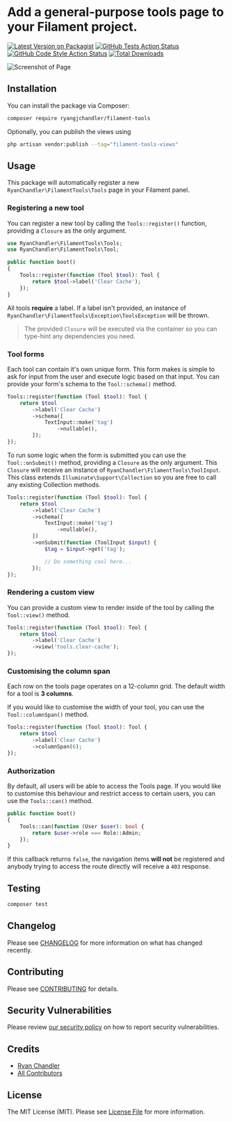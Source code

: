 # Add a general-purpose tools page to your Filament project.

[![Latest Version on Packagist](https://img.shields.io/packagist/v/ryangjchandler/filament-tools.svg?style=flat-square)](https://packagist.org/packages/ryangjchandler/filament-tools)
[![GitHub Tests Action Status](https://img.shields.io/github/workflow/status/ryangjchandler/filament-tools/run-tests?label=tests)](https://github.com/ryangjchandler/filament-tools/actions?query=workflow%3Arun-tests+branch%3Amain)
[![GitHub Code Style Action Status](https://img.shields.io/github/workflow/status/ryangjchandler/filament-tools/Check%20&%20fix%20styling?label=code%20style)](https://github.com/ryangjchandler/filament-tools/actions?query=workflow%3A"Check+%26+fix+styling"+branch%3Amain)
[![Total Downloads](https://img.shields.io/packagist/dt/ryangjchandler/filament-tools.svg?style=flat-square)](https://packagist.org/packages/ryangjchandler/filament-tools)

![Screenshot of Page](./art/screenshot.png)

## Installation

You can install the package via Composer:

```bash
composer require ryangjchandler/filament-tools
```

Optionally, you can publish the views using

```bash
php artisan vendor:publish --tag="filament-tools-views"
```

## Usage

This package will automatically register a new `RyanChandler\FilamentTools\Tools` page in your Filament panel.

### Registering a new tool

You can register a new tool by calling the `Tools::register()` function, providing a `Closure` as the only argument.

```php
use RyanChandler\FilamentTools\Tools;
use RyanChandler\FilamentTools\Tool;

public function boot()
{
    Tools::register(function (Tool $tool): Tool {
        return $tool->label('Clear Cache');
    });
}
```

All tools **require** a label. If a label isn't provided, an instance of `RyanChandler\FilamentTools\Exception\ToolsException` will be thrown.

> The provided `Closure` will be executed via the container so you can type-hint any dependencies you need.

### Tool forms

Each tool can contain it's own unique form. This form makes is simple to ask for input from the user and execute logic based on that input. You can provide your form's schema to the `Tool::schema()` method.

```php
Tools::register(function (Tool $tool): Tool {
    return $tool
        ->label('Clear Cache')
        ->schema([
            TextInput::make('tag')
                ->nullable(),
        ]);
});
```

To run some logic when the form is submitted you can use the `Tool::onSubmit()` method, providing a `Closure` as the only argument. This `Closure` will receive an instance of `RyanChandler\FilamentTools\ToolInput`. This class extends `Illuminate\Support\Collection` so you are free to call any existing Collection methods.

```php
Tools::register(function (Tool $tool): Tool {
    return $tool
        ->label('Clear Cache')
        ->schema([
            TextInput::make('tag')
                ->nullable(),
        ])
        ->onSubmit(function (ToolInput $input) {
            $tag = $input->get('tag');

            // Do something cool here...
        });
});
```

### Rendering a custom view

You can provide a custom view to render inside of the tool by calling the `Tool::view()` method.

```php
Tools::register(function (Tool $tool): Tool {
    return $tool
        ->label('Clear Cache')
        ->view('tools.clear-cache');
});
```

### Customising the column span

Each row on the tools page operates on a 12-column grid. The default width for a tool is **3 columns**.

If you would like to customise the width of your tool, you can use the `Tool::columnSpan()` method.

```php
Tools::register(function (Tool $tool): Tool {
    return $tool
        ->label('Clear Cache')
        ->columnSpan(6);
});
```

### Authorization

By default, all users will be able to access the Tools page. If you would like to customise this behaviour and restrict access to certain users, you can use the `Tools::can()` method.

```php
public function boot()
{
    Tools::can(function (User $user): bool {
        return $user->role === Role::Admin;
    });
}
```

If this callback returns `false`, the navigation items **will not** be registered and anybody trying to access the route directly will receive a `403` response.

## Testing

```bash
composer test
```

## Changelog

Please see [CHANGELOG](CHANGELOG.md) for more information on what has changed recently.

## Contributing

Please see [CONTRIBUTING](.github/CONTRIBUTING.md) for details.

## Security Vulnerabilities

Please review [our security policy](../../security/policy) on how to report security vulnerabilities.

## Credits

- [Ryan Chandler](https://github.com/ryangjchandler)
- [All Contributors](../../contributors)

## License

The MIT License (MIT). Please see [License File](LICENSE.md) for more information.
